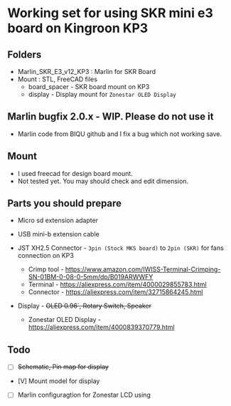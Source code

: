 # Working set for using SKR mini e3 board on Kingroon KP3

## Folders
* Marlin_SKR_E3_v12_KP3 : Marlin for SKR Board
* Mount : STL, FreeCAD files
    * board_spacer - SKR board mount on KP3
    * display - Display mount for `Zonestar OLED Display`

## Marlin bugfix 2.0.x - WIP. Please do not use it
* Marlin code from BIQU github and I fix a bug which not working save.

## Mount
* I used freecad for design board mount.
* Not tested yet. You may should check and edit dimension.

## Parts you should prepare
* Micro sd extension adapter
* USB mini-b extension cable
* JST XH2.5 Connector - `3pin (Stock MKS board)` to `2pin (SKR)` for fans connection on KP3
    * Crimp tool - https://www.amazon.com/IWISS-Terminal-Crimping-SN-01BM-0-08-0-5mm/dp/B019ARWWFY
    * Terminal - https://aliexpress.com/item/4000029855783.html
    * Connector - https://aliexpress.com/item/32715864245.html

* Display - <del>OLED 0.96`, Rotary Switch, Speaker</del>
    * Zonestar OLED Display - https://aliexpress.com/item/4000839370779.html

## Todo
* [ ] <del>Schematic, Pin map for display</del>
* [V] Mount model for display
* [ ] Marlin configuragtion for Zonestar LCD using